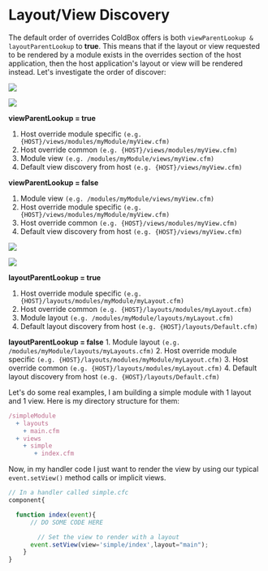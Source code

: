 # Layout\/View Discovery

The default order of overrides ColdBox offers is both `viewParentLookup & layoutParentLookup` to **true**. This means that if the layout or view requested to be rendered by a module exists in the overrides section of the host application, then the host application's layout or view will be rendered instead. Let's investigate the order of discover:

![](https://github.com/ortus-docs/coldbox-docs/blob/v4.x/full/images/ModulesViewLookupTrue.jpg)

![](https://github.com/ortus-docs/coldbox-docs/blob/v4.x/full/images/ModulesViewLookupFalse.jpg)

**viewParentLookup = true**

1. Host override module specific `(e.g. {HOST}/views/modules/myModule/myView.cfm)`
2. Host override common `(e.g. {HOST}/views/modules/myView.cfm)`
3. Module view `(e.g. /modules/myModule/views/myView.cfm)`
4. Default view discovery from host `(e.g. {HOST}/views/myView.cfm)`

**viewParentLookup = false**

1. Module view `(e.g. /modules/myModule/views/myView.cfm)`
2. Host override module specific `(e.g. {HOST}/views/modules/myModule/myView.cfm)`
3. Host override common `(e.g. {HOST}/views/modules/myView.cfm)`
4. Default view discovery from host `(e.g. {HOST}/views/myView.cfm)`

![](https://github.com/ortus-docs/coldbox-docs/blob/v4.x/full/images/ModulesLayoutLookupTrue.jpg)

![](https://github.com/ortus-docs/coldbox-docs/blob/v4.x/full/images/ModulesLayoutLookupFalse.jpg)

**layoutParentLookup = true**

1. Host override module specific `(e.g. {HOST}/layouts/modules/myModule/myLayout.cfm)`
2. Host override common `(e.g. {HOST}/layouts/modules/myLayout.cfm)`
3. Module layout `(e.g. /modules/myModule/layouts/myLayout.cfm)`
4. Default layout discovery from host `(e.g. {HOST}/layouts/Default.cfm)`

**layoutParentLookup = false** 1. Module layout `(e.g. /modules/myModule/layouts/myLayouts.cfm)` 2. Host override module specific `(e.g. {HOST}/layouts/modules/myModule/myLayout.cfm)` 3. Host override common `(e.g. {HOST}/layouts/modules/myLayout.cfm)` 4. Default layout discovery from host `(e.g. {HOST}/layouts/Default.cfm)`

Let's do some real examples, I am building a simple module with 1 layout and 1 view. Here is my directory structure for them:

```javascript
/simpleModule
  + layouts
    + main.cfm
  + views
    + simple
       + index.cfm
```

Now, in my handler code I just want to render the view by using our typical `event.setView()` method calls or implicit views.

```javascript
// In a handler called simple.cfc
component{

  function index(event){
      // DO SOME CODE HERE

        // Set the view to render with a layout
      event.setView(view='simple/index',layout="main");
    }
}
```

